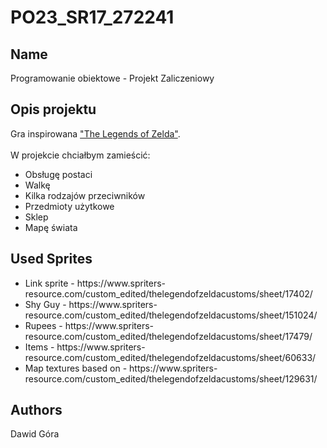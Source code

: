# PO23_SR17_272241
## Name
Programowanie obiektowe - Projekt Zaliczeniowy

## Opis projektu
Gra inspirowana <a href="https://en.wikipedia.org/wiki/The_Legend_of_Zelda_(video_game)">"The Legends of Zelda"</a>.
<br>
<br>
W projekcie chciałbym zamieścić:
<ul>
<li>Obsługę postaci</li>
<li>Walkę</li>
<li>Kilka rodzajów przeciwników</li>
<li>Przedmioty użytkowe</li>
<li>Sklep</li>
<li>Mapę świata</li>
</ul>

## Used Sprites
<ul>
<li>Link sprite - https://www.spriters-resource.com/custom_edited/thelegendofzeldacustoms/sheet/17402/</li>
<li>Shy Guy - https://www.spriters-resource.com/custom_edited/thelegendofzeldacustoms/sheet/151024/</li>
<li>Rupees - https://www.spriters-resource.com/custom_edited/thelegendofzeldacustoms/sheet/17479/</li>
<li>Items - https://www.spriters-resource.com/custom_edited/thelegendofzeldacustoms/sheet/60633/</li>
<li>Map textures based on - https://www.spriters-resource.com/custom_edited/thelegendofzeldacustoms/sheet/129631/</li>
</ul>

## Authors
Dawid Góra


